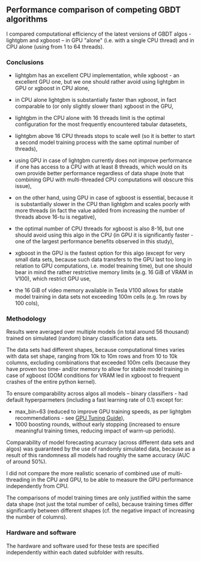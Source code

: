 ## Performance comparison of competing GBDT algorithms

I compared computational efficiency of the latest versions of GBDT algos - lightgbm and xgboost – in GPU "alone" (i.e. with a single CPU thread) and in CPU alone (using from 1 to 64 threads).

### Conclusions

- lightgbm has an excellent CPU implementation, while xgboost - an excellent GPU one, but we one should rather avoid using lightgbm in GPU or xgboost in CPU alone,

- in CPU alone lightgbm is substantially faster than xgboost, in fact comparable to (or only slightly slower than) xgboost in the GPU,

- lightgbm in the CPU alone with 16 threads limit is the optimal configuration for the most frequently encountered tabular datasetets,

- lightgbm above 16 CPU threads stops to scale well (so it is better to start a second model training process with the same optimal number of threads),

- using GPU in case of lightgbm currently does not improve performance if one has access to a CPU with at least 8 threads, which would on its own provide better performance regardless of data shape (note that combining GPU with multi-threaded CPU computations will obscure this issue),

- on the other hand, using GPU in case of xgboost is essential, because it is substantially slower in the CPU than lightgbm and scales poorly with more threads (in fact the value added from increasing the number of threads above 16-tu is negative),

- the optimal number of CPU threads for xgboost is also 8-16, but one should avoid using this algo in the CPU (in GPU it is significantly faster - one of the largest performance benefits observed in this study),

- xgboost in the GPU is the fastest option for this algo (except for very small data sets, because such data transfers to the GPU last too long in relation to GPU computations, i.e. model treaining time), but one should bear in mind the rather restrictive memory limits (e.g. 16 GiB of VRAM in V100), which restrict GPU use,

- the 16 GiB of video memory available in Tesla V100 allows for stable model training in data sets not exceeding 100m cells (e.g. 1m rows by 100 cols),

### Methodology

Results were averaged over multiple models (in total around 56 thousand) trained on simulated (random) binary classification data sets.

The data sets had different shapes, because computational times varies with data set shape, ranging from 10k to 10m rows and from 10 to 10k columns, excluding combinations that exceeded 100m cells (because they have proven too time- and/or memory to allow for stable model training in case of xgboost (OOM conditions for VRAM led in xgboost to frequent crashes of the entire python kernel).

To ensure comparability across algos all models – binary classifiers - had default hyperparmeters (including a fast learning rate of 0.1) except for:
- max_bin=63 (reduced to improve GPU training speeds, as per lightgbm recommendations - see [GPU Tuning Guide](https://lightgbm.readthedocs.io/en/latest/GPU-Performance.html)), 
- 1000 boosting rounds, without early stopping (increased to ensure meaningful training times, reducing impact of warm-up periods).

Comparability of model forecasting acurracy (across different data sets and algos) was guaranteed by the use of randomly simulated data, because as a result of this randomness all models had roughly the same accuracy (AUC of around 50%).

I did not compare the more realistic scenario of combined use of multi-threading in the CPU and GPU, to be able to measure the GPU performance independently from CPU.

The comparisons of model training times are only justified within the same data shape (not just the total number of cells), because training times differ significantly between different shapes (cf. the negative impact of increasing the number of columns).

### Hardware and software
The hardware and software used for these tests are specified independently within each dated subfolder with results.
